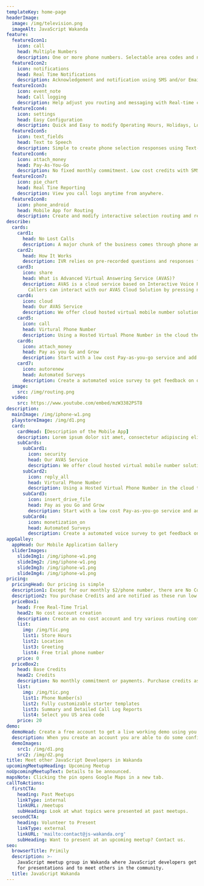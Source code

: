 ```yaml
---
templateKey: home-page
headerImage:
  image: /img/television.png
  imageAlt: JavaScript Wakanda
feature:
  featureIcon1:
    icon: call
    head: Multiple Numbers
    description: One or more phone numbers. Selectable area codes and numbers.
  featureIcon2:
    icon: notifications
    head: Real Time Notifications
    description: Acknowledgement and notification using SMS and/or Email.
  featureIcon3:
    icon: event_note
    head: Call logging
    description: Help adjust you routing and messaging with Real-time call logging reports.
  featureIcon4:
    icon: settings
    head: Easy Configuration
    description: Quick and Easy to modify Operating Hours, Holidays, Location, Services, Products and Call Routing.
  featureIcon5:
    icon: text_fields
    head: Text to Speech
    description: Simple to create phone selection responses using Text-to-Speech technology.
  featureIcon6:
    icon: attach_money
    head: Pay-As-You-Go
    description: No fixed monthly commitment. Low cost credits with SMS notification on remaining credits.
  featureIcon7:
    icon: pie_chart
    head: Real Tine Reporting
    description: View you call logs anytime from anywhere.
  featureIcon8:
    icon: phone_android
    head: Mobile App for Routing
    description: Create and modify interactive selection routing amd responce using your modile device.
describe:
  cards:
    card1: 
      head: No Lost Calls
      description: A major chunk of the business comes through phone and if any call goes unanswered, it simply means you are missing out on leads.
    card2:
      head: How It Works
      description: IVR relies on pre-recorded questions and responses for interacting with callers and direct calls to appropriate human    agents. The IVR system prompts caller to select an option from a set menu using keypad responses and incoming telephone calls are   routed to the relevant department.
    card3:
      icon: share
      head: What is Advanced Virtual Answering Service (AVAS)?
      description: AVAS is a cloud service based on Interactive Voice Response (IVS) technology that enables interaction between a caller   and our AVAS cloud via the telephone.
        Callers can interact with our AVAS Cloud Solution by pressing numbers on their telephone keypad to get voice prompts to receive various information for for your customers. Common uses for our AVAS service include finding store locations, store hours, promotional specials, call routing to a department or person and other information to present to your customers.
    card4:
      icon: cloud
      head: Our AVAS Service
      description: We offer cloud hosted virtual mobile number solution that help customers to connect to the right department in any       organization/business in short span of time and ensures no business call is lost
    card5:
      icon: call
      head: Virtural Phone Number
      description: Using a Hosted Virtual Phone Number in the cloud there is no hardware purchase. In minutes add additional numbers as you need them and in any area code you like.
    card6:
      icon: attach_money
      head: Pay as you Go and Grow
      description: Start with a low cost Pay-as-you-go service and add additional services and feature as you business grows.
    card7:
      icon: autorenew
      head: Automated Surveys
      description: Create a automated voice survey to get feedback on on your service, products, etc.
  image:
    src: /img/routing.png
  video:
    src: https://www.youtube.com/embed/mzW3382PST8
description:
  mainImage: /img/iphone-w1.png
  playstoreImage: /img/d1.png
  card:
    cardHead: [Description of the Mobile App]
    description: Lorem ipsum dolor sit amet, consectetur adipiscing elit. Integer tincidunt efficitur vestibulum. Phasellus nisl leo, congue eu malesuada lobortis, fringilla et nulla.
    subCards:
      subCard1: 
        icon: security
        head: Our AVAS Service
        description: We offer cloud hosted virtual mobile number solution that help customers to connect to the right department in any organization/business in short span of time and ensures no business call is lost
      subCard2: 
        icon: reply_all
        head: Virtural Phone Number
        description: Using a Hosted Virtual Phone Number in the cloud there is no hardware purchase. In minutes add additional numbers as you need them and in any area code you like.
      subCard3: 
        icon: insert_drive_file
        head: Pay as you Go and Grow
        description: Start with a low cost Pay-as-you-go service and add additional services and feature as you business grows.
      subCard4: 
        icon: monetization_on
        head: Automated Surveys
        description: Create a automated voice survey to get feedback on on your service, products, etc.
appGalley:
  appHead: Our Mobile Application Gallery
  sliderImages:
    slideImg1: /img/iphone-w1.png
    slideImg2: /img/iphone-w1.png
    slideImg3: /img/iphone-w1.png
    slideImg4: /img/iphone-w1.png
pricing:
  pricingHead: Our pricing is simple
  description1: Except for our monthly $2/phone number, there are No Contracts or other monthly fees.
  description2: You purchase Credits and are notified as these run low.
  priceBox1:
    head: Free Real-Time Trial
    head2: No cost account creation
    description: Create an no cost account and try various routing configurations modified for your business.
    list:
      img: /img/tic.png
      list1: Store Hours
      list2: Location
      list3: Greeting
      list4: Free trial phone number
    price: 0
  priceBox2:
    head: Base Credits
    head2: Credits
    description: No monthly commitment or payments. Purchase credits as you need them.
    list:
      img: /img/tic.png
      list1: Phone Number(s)
      list2: Fully customizable starter templates
      list3: Summary and Detailed Call Log Reports
      list4: Select you US area code
    price: 20
demo:
  demoHead: Create a free account to get a live working demo using you phone.
  description: When you create an account you are able to do some configuration on the greating and messaging, then do a live phone call to hear the experience you customer will have.
  demoImages:
    src1: /img/d1.png
    src2: /img/d2.png
title: Meet other JavaScript Developers in Wakanda
upcomingMeetupHeading: Upcoming Meetup
noUpcomingMeetupText: Details to be announced.
mapsNote: Clicking the pin opens Google Maps in a new tab.
callToActions:
  firstCTA:
    heading: Past Meetups
    linkType: internal
    linkURL: /meetups
    subHeading: Look at what topics were presented at past meetups.
  secondCTA:
    heading: Volunteer to Present
    linkType: external
    linkURL: 'mailto:contact@js-wakanda.org'
    subHeading: Want to present at an upcoming meetup? Contact us.
seo:
  browserTitle: Primily
  description: >-
    JavaScript meetup group in Wakanda where JavaScript developers get together
    for presentations and to meet others in the community.
  title: JavaScript Wakanda
---
```


